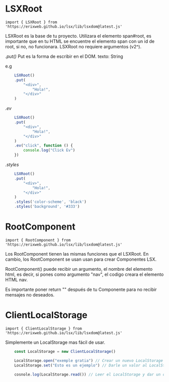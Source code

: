# LSXRoot

```import { LSXRoot } from 'https://erixweb.github.io/lsx/lib/lsxdom@latest.js'```

LSXRoot es la base de tu proyecto.
Utilizara el elemento span#root, es importante que en tu HTML se encuentre el elemento span con un id de root, si no, no funcionara.
LSXRoot no requiere argumentos (v2^).

*.put()*
Put es la forma de escribir en el DOM.
texto: String

e.g 
```js
    LSXRoot()
    .put(
        "<div>",
            "Hola!",
        "</div>"
    )
```
*.ev*
```js
    LSXRoot()
    .put(
        "<div>",
            "Hola!",
        "</div>"
    )
    .ev("click", function () {
        console.log("Click Ev")
    })
```
*.styles*
```js
    LSXRoot()
    .put(
        "<div>",
            "Hola!",
        "</div>"
    )
    .styles('color-scheme', 'black')
    .styles('background', '#333')
```

# RootComponent

```import { RootComponent } from 'https://erixweb.github.io/lsx/lib/lsxdom@latest.js'```

Los RootComponent tienen las mismas funciones que el LSXRoot.
En cambio, los RootComponent se usan usan para crear Componentes LSX.

RootComponent() puede recibir un argumento, el nombre del elemento html, es decir, si pones como argumento "nav", el codigo creara el elemento HTML nav.

Es importante poner return "" después de tu Componente para no recibir mensajes no deseados.

# ClientLocalStorage

```import { ClientLocalStorage } from 'https://erixweb.github.io/lsx/lib/lsxdom@latest.js'```

Simplemente un LocalStorage mas fácil de usar.

```js
    const LocalStorage = new ClientLocalStorage()

    LocalStorage.open("exemple gratia") // Crear un nuevo LocalStorage
    LocalStorage.set("Esto es un ejemplo") // Darle un valor al LocalStorage
    
    cosnole.log(LocalStorage.read()) // Leer el LocalStorage y dar un output en la consola
```